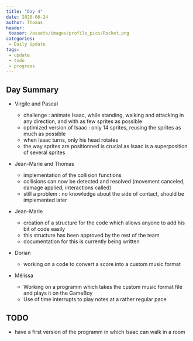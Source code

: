 ```yaml
---
title: "Day 4"
date: 2020-06-24
author: Thomas
header:
 teaser: /assets/images/profile_pics/Rocket.png
categories: 
 - Daily Update
tags:
 - update
 - todo
 - progress
---
```


## Day Summary

* Virgile and Pascal
    - challenge : animate Isaac, while standing, walking and attacking in any direction, and with as few sprites as possible
    - optimized version of Isaac : only 14 sprites, reusing the sprites as much as possible
    - when Isaac turns, only his head rotates
    - the way sprites are positionned is crucial as Isaac is a superposition of several sprites

* Jean-Marie and Thomas
    - implementation of the collision functions
    - collisions can now be detected and resolved (movement canceled, damage applied, interactions called)
    - still a problem : no knowledge about the side of contact, should be implemented later

* Jean-Marie
    - creation of a structure for the code which allows anyone to add his bit of code easily
    - this structure has been approved by the rest of the team
    - documentation for this is currently being written

* Dorian
    - working on a code to convert a score into a custom music format

* Mélissa
    - Working on a programm which takes the custom music format file and plays it on the GameBoy
    - Use of time interrupts to play notes at a rather regular pace

## TODO

* have a first version of the programm in which Isaac can walk in a room